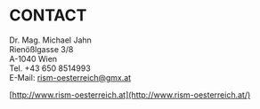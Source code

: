 # CONTACT

Dr. Mag. Michael Jahn  
Rienößlgasse 3/8  
A-1040 Wien  
Tel. +43 650 8514993  
E-Mail: [rism-oesterreich@gmx.at](mailto:rism-oesterreich@gmx.at)

[http://www.rism-oesterreich.at](http://www.rism-oesterreich.at/)